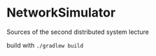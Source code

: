 # NetworkSimulator
Sources of the second distributed system lecture


build with ```./gradlew build```
